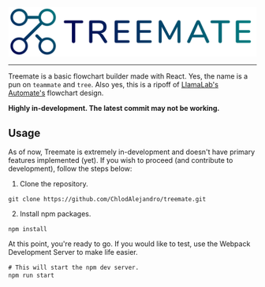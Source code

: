 ![Treemate banner](https://raw.githubusercontent.com/ChlodAlejandro/treemate/master/.github/RESOURCES/treemate-banner.png)

----
Treemate is a basic flowchart builder made with React. Yes, the name is a pun on `teammate` and `tree`. Also yes, this is a ripoff of [LlamaLab's Automate's](https://llamalab.com/automate) flowchart design.

**Highly in-development. The latest commit may not be working.**

## Usage
As of now, Treemate is extremely in-development and doesn't have primary features implemented (yet). If you wish to proceed (and contribute to development), follow the steps below:

1. Clone the repository.
```shell
git clone https://github.com/ChlodAlejandro/treemate.git
```
2. Install npm packages.
```shell
npm install
```
At this point, you're ready to go. If you would like to test, use the Webpack Development Server to make life easier.
```shell
# This will start the npm dev server.
npm run start
```

